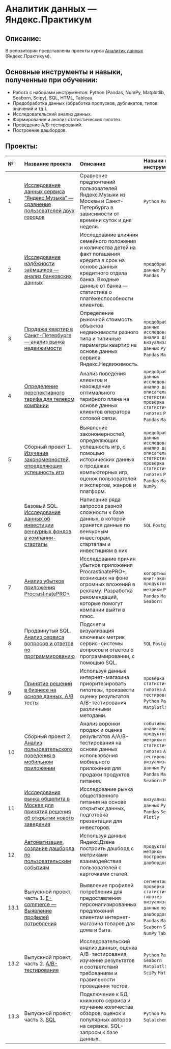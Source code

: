 # Аналитик данных — Яндекс.Практикум

## Описание:

В репозитории представлены проекты курса [Аналитик данных](https://practicum.yandex.ru/data-analyst/) (Яндекс.Практикум).

## Основные инструменты и навыки, полученные при обучении:

- Работа c наборами инструментов: Python (Pandas, NumPy, Matplotlib, Seaborn, Scipy), SQL, HTML, Tableau.
- Предобработка данных (обработка пропусков, дубликатов, типов значений и тд.).
- Исследовательский анализ данных.
- Формирование и анализ статистических гипотез.
- Проведение A/B-тестирований.
- Построение дашбордов.

## Проекты:
| № | Название проекта | Описание | Навыки и инструменты | 
|:--| :---------------------- | :---------------------- | :---------------------- |
| 1 | [Исследование данных сервиса “Яндекс.Музыка” — сравнение пользователей двух городов]() | Сравнение предпочтений пользователей Яндекс.Музыки из Москвы и Санкт-Петербурга в зависимости от времени суток и дня недели. | `Python` `Pandas` |
| 2 | [Исследование надёжности заёмщиков — анализ банковских данных]() | Исследование влияния семейного положения и количества детей на факт погашения кредита в срок на основе данных кредитного отдела банка. Входные данные от банка — статистика о платёжеспособности клиентов. | `предобработка данных` `Python` `Pandas`|
| 3 | [Продажа квартир в Санкт-Петербурге — анализ рынка недвижимости]() | Определение рыночной стоимость объектов недвижимости разного типа и типичные параметры квартир на основе данных сервиса Яндекс.Недвижимость. | `предобработка данных` `исследовательский анализ данных` `визуализация данных` `Python` `Pandas` `Matplotlib`|
| 4 | [Определение перспективного тарифа для телеком компании]() | Анализ поведения клиентов и нахождение оптимального тарифного плана на основе данных клиентов оператора сотовой связи. | `предобработка данных` `исследовательский анализ данных` `описательная статистика` `проверка статистических гипотез` `Python` `Pandas` `Matplotlib`|
| 5 | Сборный проект 1. [Изучение закономерностей, определяющих успешность игр]() | Выявление закономерностей, определяющих успешность игр, с помощью исторических данных о продажах компьютерных игр, оценок пользователей и экспертов, жанров и платформ. | `предобработка данных` `исследовательский анализ данных` `описательная статистика` `проверка статистических гипотез` `Python` `Pandas` `Matplotlib` `NumPy`|
| 6 | Базовый SQL. [Исследование данных об инвестиции венчурных фондов в компании-стартапы]() | Написание ряда запросов разной сложности к базе данных, в которой хранятся данные по венчурным инвесторам, стартапам и инвестициям в них |`SQL` `PostgreSQL`|
| 7 | [Анализ убытков приложения ProcrastinatePRO+]() | Исследование причин убытков приложения ProcrastinatePRO+, возникших на фоне огромных вложений в рекламу. Разработка рекомендаций, которые помогут компании выйти в плюс. |`когортный анализ` `юнит-экономика` `продуктовые метрики` `Python` `Pandas` `Matplotlib` `Seaborn`|
| 8 | Продвинутый SQL. [Анализ сервиса вопросов и ответов по программированию]() | Подсчет и визуализация ключевых метрик сервис-системы вопросов и ответов о программировании, с помощью SQL. |`SQL` `PostgreSQL`|
| 9 |  [Принятие решений в бизнесе на основе данных, А/В тесты]() | Используя данные интернет-магазина приоритезировать гипотезы, произвести оценку результатов A/B-тестирования различными методами. | `проверка статистических гипотез` `A/B-тестирование` `Python` `Pandas` `Matplotlib` `SciPy` |
| 10 | Сборный проект 2. [Анализ пользовательского поведения в мобильном приложении]() | Анализ воронки продаж и оценка результатов A/A/B-тестирования на основе данных использования мобильного приложения для продажи продуктов питания. | `событийная аналитика` `продуктовые метрики` `проверка статистических гипотез` `A/B-тестирование` `визуализация данных` `Python` `Pandas` `Matplotlib` `Seaborn`  `Plotly` |
| 11 | [Исследования рынка общепита в Москве для принятия решения об открытии нового заведения]() | Исследование рынка общественного питания на основе открытых данных, подготовка презентации для инвесторов. |`визуализация данных` `Python` `Pandas` `Seaborn`  `Plotly`|
| 12 | [Автоматизация, создание дашборда по пользовательским событиям]() | Используя данные Яндекс.Дзена построить дашборд с метриками взаимодействия пользователей с карточками статей. |`продуктовые метрики` `построение дашбордов` `Tableau`|
| 13.1 | Выпускной проект, часть 1. [E-commerce — Выявление профилей потребления]() | Выявление профилей потребления для предоставления персонализированных предложений клиентам интернет-магазина товаров для дома и быта. | `сегментация` `проверка статистических гипотез` `визуализация данных` `построение дашбордов` `Python` `Pandas` `Matplotlib` `Seaborn` `SciPy` `NumPy` `Tableau`|
| 13.2 | Выпускной проект, часть 2. [A/B-тестирование]() | Исследовательский анализ данных, оценка A/B-тестирования, изучение результатов и соответствий требованиям и правильности проведения тестов. |`Python` `Pandas` `Seaborn` `Matplotlib` `Plotly` `SciPy` `Math`|
| 13.3 | Выпускной проект, часть 3. [SQL]() | Подключение к БД книжного сервиса и изучение количества обзоров, оценок и популярных авторов на сервисе. SQL-запросы к базе данных. |`Python` `Pandas` `Sqlalchemy` `SQL`|
